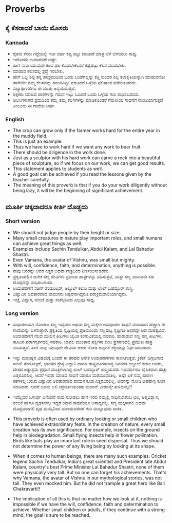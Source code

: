 # Proverbs
## ಕೈ ಕೆಸರಾದರೆ ಬಾಯಿ ಮೊಸರು
### Kannada
* ರೈತನು ಕೆಸರು ಗದ್ದೆಯಲ್ಲಿ ಇಡೀ ವರ್ಷ ಕಷ್ಟ ಪಟ್ಟು ದುಡಿದರೆ ಮಾತ್ರ ಬೆಳೆ ಬೆಳೆಯಲು ಸಾಧ್ಯ.
* ಇದೊಂದು ಉದಾಹರಣೆ ಅಷ್ಟೇ.
* ಹೀಗೆ  ನಾವು ಯಾವುದೇ ಕೆಲಸ ಫಲ ಕೊಡಬೇಕೆಂದರೆ ಕಷ್ಟಪಟ್ಟು ಕೆಲಸ ಮಾಡಬೇಕು.
* ಮಾಡುವ ಕೆಲಸದಲ್ಲಿ ಶ್ರದ್ಧೆ ಇರಬೇಕು.
* ಹೇಗೆ ಒಬ್ಬ ಶಿಲ್ಪಿ ತನ್ನ ಪರಿಶ್ರಮದಿಂದ ಒಂದು ಬಂಡೆಗಲ್ಲನ್ನು ಕೆತ್ತಿ ಸುಂದರ ಶಿಲ್ಪ ಕಲಾಕೃತಿಯನ್ನಾಗಿ ಮಾಡುವನೋ ಹಾಗೆಯೇ ನಮ್ಮ ಕೆಲಸವನ್ನು ಗಮನವಿಟ್ಟು ಮಾಡಿದರೆ ಒಳ್ಳೆಯ ಫಲಿತಾಂಶ ಪಡೆಯಬಹುದು.
* ವಿದ್ಯಾರ್ಥಿಗಳಿಗೂ ಈ ಮಾತು ಅನ್ವಯಿಸುತ್ತದೆ.
* ಶಿಕ್ಷಕರು ಮಾಡಿದ ಪಾಠಗಳನ್ನು ಗಮನ ಇಟ್ಟು ಓದಿದರೆ ಒಂದು ಒಳ್ಳೆಯ ಗುರಿ ಸಾಧಿಸಬಹುದು.
* ಆಲಸಿಗಳಾಗದೆ ಶ್ರಮದಿಂದ ತಮ್ಮ ತಮ್ಮ ಕೆಲಸಗಳನ್ನು ಮಾಡಿಕೊಂಡರೆ ಗಮನೀಯ ಸಾಧನೆಗೆ ನಾಂದಿಯಾಗುತ್ತದೆ ಎಂಬುದು ಈ ಗಾದೆಯ ಅರ್ಥ.
### English
* The crop can grow only if the farmer works hard for the entire year in the muddy field.
* This is just an example.
* Thus we have to work hard if we want any work to bear fruit.
* There should be diligence in the work done.
* Just as a sculptor with his hard work can carve a rock into a beautiful piece of sculpture, so if we focus on our work, we can get good results.
* This statement applies to students as well.
* A good goal can be achieved if you read the lessons given by the teacher carefully.
* The meaning of this proverb is that if you do your work diligently without being lazy, it will be the beginning of significant achievement.
## ಮೂರ್ತಿ ಚಿಕ್ಕದಾದರೂ ಕೀರ್ತಿ ದೊಡ್ಡದು 
### Short version
* We should not judge people by their height or size.
* Many small creatures in nature play important roles, and small humans can achieve great things as well.
* Examples include Sachin Tendulkar, Abdul Kalam, and Lal Bahadur Shastri.
* Even Vamana, the avatar of Vishnu, was small but mighty.
* With will, confidence, faith, and determination, anything is possible.
* ನಾವು ಜನರನ್ನು ಅವರ ಎತ್ತರ ಅಥವಾ ಗಾತ್ರದಿಂದ ನಿರ್ಣಯಿಸಬಾರದು.
* ಪ್ರಕೃತಿಯಲ್ಲಿನ ಅನೇಕ ಸಣ್ಣ ಜೀವಿಗಳು ಪ್ರಮುಖ ಪಾತ್ರಗಳನ್ನು ವಹಿಸುತ್ತವೆ, ಮತ್ತು ಸಣ್ಣ ಮಾನವರು ಸಹ ದೊಡ್ಡದನ್ನು ಸಾಧಿಸಬಹುದು.
* ಉದಾಹರಣೆಗೆ ಸಚಿನ್ ತೆಂಡೂಲ್ಕರ್, ಅಬ್ದುಲ್ ಕಲಾಂ ಮತ್ತು ಲಾಲ್ ಬಹದ್ದೂರ್ ಶಾಸ್ತ್ರಿ.
* ವಿಷ್ಣುವಿನ ಅವತಾರವಾದ ವಾಮನನು ಚಿಕ್ಕವನಾಗಿದ್ದರೂ ಪರಾಕ್ರಮಶಾಲಿಯಾಗಿದ್ದನು.
* ಇಚ್ಛೆ, ವಿಶ್ವಾಸ, ನಂಬಿಕೆ ಮತ್ತು ಸಂಕಲ್ಪದಿಂದ ಎಲ್ಲವೂ ಸಾಧ್ಯ.

### Long version
* ಸಾಧಾರಣವಾಗಿ ನೋಡಲು ಸಣ್ಣ ಇದ್ದವರು ಅಥವಾ ಸಣ್ಣ ಮಕ್ಕಳು ಅಸಾಧಾರಣ ಸಾಧನೆ ಮಾಡಿದಾಗ ಹೆಚ್ಚಾಗಿ ಈ ಗಾದೆಯನ್ನು ಬಳಸುತ್ತಾರೆ. ಪ್ರಕೃತಿಯ ಸೃಷ್ಟಿಯಲ್ಲಿ ಪ್ರತಿಯೊಂದು ಸಣ್ಣಪುಟ್ಟ ಸೃಷ್ಟಿಗೂ ಅದರದ್ದೇ ಆದ ಮಹತ್ವವಿದೆ. ಉದಾಹರಣೆಗೆ ನೆಲದ ಮೇಲಿನ ಕೀಟಗಳು ಜೈವಿಕ ಕರಗುವಿಕೆಯಲ್ಲಿ ಸಹಕಾರಿ. ಹಾರಾಡುವ ಸಣ್ಣ ಸಣ್ಣ ಕೀಟಗಳು ಹೂವಿನ ಪರಾಗಸ್ಪರ್ಶದಲ್ಲಿ ಸಹಕಾರಿ. ಬಾವಲಿ ಮುಂತಾದ ಪಕ್ಷಿಗಳು ಬೀಜ ಪ್ರಸರಣದಲ್ಲಿ ಪ್ರಮುಖ ಪಾತ್ರ ವಹಿಸುತ್ತವೆ. ಹೀಗೆ ನಾವು ಯಾವುದೇ ಜೀವಿಯ ಆಕಾರ ನೋಡಿ ಅವುಗಳ ಶಕ್ತಿಯನ್ನು ನಿರ್ಧರಿಸಬಾರದು.
* ಇನ್ನು ಮನುಷ್ಯನ ವಿಷಯಕ್ಕೆ ಬಂದರೆ ಈ ತರಹದ ಅನೇಕ ಉದಾಹರಣೆಗಳು ಕಾಣಸಿಗುತ್ತವೆ. ಕ್ರಿಕೆಟ್ ದಿಗ್ಗಜನಾದ ಸಚಿನ್ ತೆಂಡೂಲ್ಕರ್, ಭಾರತದ ಶ್ರೇಷ್ಠ ವಿಜ್ಞಾನಿ ಹಾಗೂ ರಾಷ್ಟ್ರಪತಿಗಳಾಗಿದ್ದ ದಿವಂಗತ ಅಬ್ದುಲ್ ಕಲಾಂ ಅವರು, ದೇಶದ ಅತ್ಯುತ್ತಮ ಪ್ರಧಾನ ಮಂತ್ರಿಗಳಾಗಿದ್ದ ಲಾಲ್ ಬಹದ್ದೂರ್ ಶಾಸ್ತ್ರಿಯವರು ಇವರ್ಯಾರೂ ದೈಹಿಕವಾಗಿ ಹೆಚ್ಚು ಎತ್ತರವಿರಲಿಲ್ಲ. ಆದರೆ ಇವರು ಮಾಡಿದ ಸಾಧನೆ ಯಾರೂ ಮರೆಯುವಂತಿಲ್ಲ. ಅಷ್ಟೇ ಏಕೆ ನಮ್ಮ ಪುರಾಣ ಕತೆಗಳಲ್ಲಿ ಬರುವ ವಿಷ್ಣುವಿನ ಅವತಾರವಾದ ವಾಮನ ಕೂಡ ಎತ್ತರವಿರಲಿಲ್ಲ. ಅವನನ್ನು ನೋಡಿ ಅಪಹಾಸ್ಯ ಕೂಡ ಮಾಡಿದರು. ಆದರೆ ಅವನು ಬಲಿ ಚಕ್ರವರ್ತಿಯಂತಹ ಮಹಾನ್ ವೀರನನ್ನೇ ತುಳಿದನಲ್ಲ!! 
* ಇದೆಲ್ಲದರ ಒಳಾರ್ಥ ಏನೆಂದರೆ ನಾವು ನೋಡಲು ಹೇಗೆ ಇರಲಿ ನಮ್ಮಲ್ಲಿ ಸಾಧಿಸಬೇಕೆಂಬ ಛಲ, ಆತ್ಮವಿಶ್ವಾಸ, ನಂಬಿಕೆ ಹಾಗೂ ದೃಢಸಂಕಲ್ಪ ಇದ್ದರೆ ಯಾವ ಸಾಧನೆಯೂ ಅಸಾಧ್ಯವಲ್ಲ. ಸಣ್ಣ ಮಕ್ಕಳಾಗಲಿ ಅಥವಾ ದೊಡ್ಡವರಾಗಲಿ ದೃಢ ಮನಸ್ಸಿನಿಂದ ಮುಂದುವರೆದರೆ ಗುರಿ ಮುಟ್ಟುವುದು ಖಚಿತ.

* This proverb is often used by ordinary looking or small children who have achieved extraordinary feats. In the creation of nature, every small creation has its own significance. For example, insects on the ground help in biodegradation. Small flying insects help in flower pollination. Birds like bats play an important role in seed dispersal. Thus we should not determine the power of any living being by looking at its shape.
* When it comes to human beings, there are many such examples. Cricket legend Sachin Tendulkar, India's great scientist and President late Abdul Kalam, country's best Prime Minister Lal Bahadur Shastri, none of them were physically very tall. But no one can forget his achievements. That's why Vamana, the avatar of Vishnu in our mythological stories, was not tall. They even mocked him. But he did not trample a great hero like Bali Chakravarti!!
* The implication of all this is that no matter how we look at it, nothing is impossible if we have the will, confidence, faith and determination to achieve. Whether small children or adults, if they continue with a strong mind, the goal is sure to be reached.
